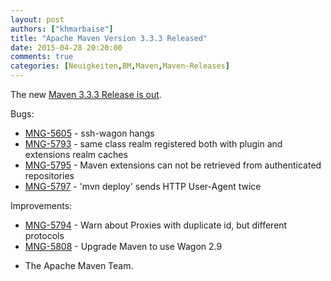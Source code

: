 ```yaml
---
layout: post
authors: ["khmarbaise"]
title: "Apache Maven Version 3.3.3 Released"
date: 2015-04-28 20:20:00
comments: true
categories: [Neuigkeiten,BM,Maven,Maven-Releases]
---
```

The new [Maven 3.3.3 Release is out](https://issues.apache.org/jira/secure/ReleaseNote.jspa?projectId=12316922&version=12332054).

Bugs:

 * [MNG-5605](https://issues.apache.org/jira/browse/MNG-5605) - ssh-wagon hangs
 * [MNG-5793](https://issues.apache.org/jira/browse/MNG-5793) - same class realm registered both with plugin and extensions realm caches
 * [MNG-5795](https://issues.apache.org/jira/browse/MNG-5795) - Maven extensions can not be retrieved from authenticated repositories
 * [MNG-5797](https://issues.apache.org/jira/browse/MNG-5797) - 'mvn deploy' sends HTTP User-Agent twice

Improvements:

 * [MNG-5794](https://issues.apache.org/jira/browse/MNG-5794) - Warn about Proxies with duplicate id, but different protocols
 * [MNG-5808](https://issues.apache.org/jira/browse/MNG-5808) - Upgrade Maven to use Wagon 2.9

- The Apache Maven Team.
